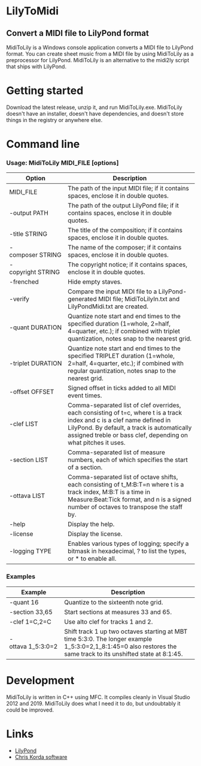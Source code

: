 # LilyToMidi

## Convert a MIDI file to LilyPond format

MidiToLily is a Windows console application converts a MIDI file to LilyPond format. You can create sheet music from a MIDI file by using MidiToLily as a preprocessor for LilyPond. MidiToLily is an alternative to the midi2ly script that ships with LilyPond.

# Getting started

Download the latest release, unzip it, and run MidiToLily.exe. MidiToLily doesn't have an installer, doesn't have dependencies, and doesn't store things in the registry or anywhere else.

# Command line

### Usage: MidiToLily MIDI_FILE [options]

|Option|Description|
|---|---|
|MIDI_FILE|The path of the input MIDI file; if it contains spaces, enclose it in double quotes.|
|-output&nbsp;PATH|The path of the output LilyPond file; if it contains spaces, enclose it in double quotes.|
|-title&nbsp;STRING|The title of the composition; if it contains spaces, enclose it in double quotes.|
|-composer&nbsp;STRING|The name of the composer; if it contains spaces, enclose it in double quotes.|
|-copyright&nbsp;STRING|The copyright notice; if it contains spaces, enclose it in double quotes.|
|-frenched|Hide empty staves.|
|-verify|Compare the input MIDI file to a LilyPond-generated MIDI file; MidiToLilyIn.txt and LilyPondMidi.txt are created.|
|-quant&nbsp;DURATION|Quantize note start and end times to the specified duration (1=whole, 2=half, 4=quarter, etc.); if combined with triplet quantization, notes snap to the nearest grid.|
|-triplet&nbsp;DURATION|Quantize note start and end times to the specified TRIPLET duration (1=whole, 2=half, 4=quarter, etc.); if combined with regular quantization, notes snap to the nearest grid.|
|-offset&nbsp;OFFSET|Signed offset in ticks added to all MIDI event times.|
|-clef&nbsp;LIST|Comma-separated list of clef overrides, each consisting of t=c, where t is a track index and c is a clef name defined in LilyPond. By default, a track is automatically assigned treble or bass clef, depending on what pitches it uses.|
|-section&nbsp;LIST|Comma-separated list of measure numbers, each of which specifies the start of a section.|
|-ottava&nbsp;LIST|Comma-separated list of octave shifts, each consisting of t_M:B:T=n where t is a track index, M:B:T is a time in Measure:Beat:Tick format, and n is a signed number of octaves to transpose the staff by.|
|-help|Display the help.|
|-license|Display the license.|
|-logging&nbsp;TYPE|Enables various types of logging; specify a bitmask in hexadecimal, ? to list the types, or * to enable all.|

### Examples

|Example|Description|
|---|---|
|-quant&nbsp;16|Quantize to the sixteenth note grid.|
|-section&nbsp;33,65|Start sections at measures 33 and 65.|
|-clef&nbsp;1=C,2=C|Use alto clef for tracks 1 and 2.|
|-ottava&nbsp;1_5:3:0=2|Shift track 1 up two octaves starting at MBT time 5:3:0. The longer example 1_5:3:0=2,1_8:1:45=0 also restores the same track to its unshifted state at 8:1:45.|


# Development

MidiToLily is written in C++ using MFC. It compiles cleanly in Visual Studio 2012 and 2019. MidiToLily does what I need it to do, but undoubtably it could be improved.

# Links

* [LilyPond](https://lilypond.org/)
* [Chris Korda software](https://victimofleisure.github.io/software)
  

